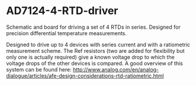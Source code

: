 # AD7124-4-RTD-driver
Schematic and board for driving a set of 4 RTDs in series. Designed for precision differential temperature measurements.

Designed to drive up to 4 devices with series current and with a ratiometric measurement scheme. The Ref resistors (two are added for flexibility but only one is actually required) give a known voltage drop to which the voltage drops of the other devices is compared. A good overview of this system can be found here: http://www.analog.com/en/analog-dialogue/articles/afe-design-considerations-rtd-ratiometric.html

